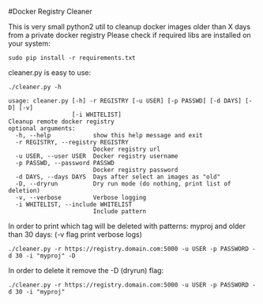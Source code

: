 #Docker Registry Cleaner

This is very small python2 util to cleanup docker images older than X days from a private docker registry
Please check if required libs are installed on your system:
```
sudo pip install -r requirements.txt
```

cleaner.py is easy to use:

```
./cleaner.py -h
 
usage: cleaner.py [-h] -r REGISTRY [-u USER] [-p PASSWD] [-d DAYS] [-D] [-v]
                  [-i WHITELIST]
Cleanup remote docker registry
optional arguments:
  -h, --help            show this help message and exit
  -r REGISTRY, --registry REGISTRY
                        Docker registry url
  -u USER, --user USER  Docker registry username
  -p PASSWD, --password PASSWD
                        Docker registry password
  -d DAYS, --days DAYS  Days after select an images as "old"
  -D, --dryrun          Dry run mode (do nothing, print list of deletion)
  -v, --verbose         Verbose logging
  -i WHITELIST, --include WHITELIST
                        Include pattern
```
In order to print which tag will be deleted with patterns: myproj and older than 30 days: (-v flag print verbose logs)

`./cleaner.py -r https://registry.domain.com:5000 -u USER -p PASSWORD -d 30 -i "myproj" -D`

In order to delete it remove the -D (dryrun) flag:

`./cleaner.py -r https://registry.domain.com:5000 -u USER -p PASSWORD -d 30 -i "myproj"`
